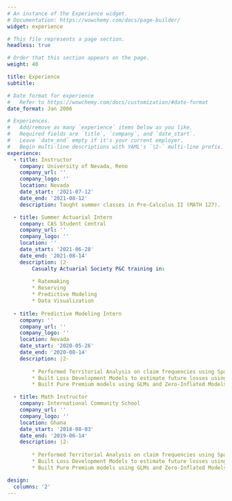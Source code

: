 ```yaml
---
# An instance of the Experience widget.
# Documentation: https://wowchemy.com/docs/page-builder/
widget: experience

# This file represents a page section.
headless: true

# Order that this section appears on the page.
weight: 40

title: Experience
subtitle:

# Date format for experience
#   Refer to https://wowchemy.com/docs/customization/#date-format
date_format: Jan 2006

# Experiences.
#   Add/remove as many `experience` items below as you like.
#   Required fields are `title`, `company`, and `date_start`.
#   Leave `date_end` empty if it's your current employer.
#   Begin multi-line descriptions with YAML's `|2-` multi-line prefix.
experience:
  - title: Instructor
    company: University of Nevada, Reno
    company_url: ''
    company_logo: ''
    location: Nevada
    date_start: '2021-07-12'
    date_end: '2021-08-12'
    description: Taught summer classes in Pre-Calculus II (MATH 127).

  - title: Summer Actuarial Intern
    company: CAS Student Central
    company_url: ''
    company_logo: ''
    location: ''
    date_start: '2021-06-28'
    date_end: '2021-08-14'
    description: |2-
        Casualty Actuarial Society P&C training in:
        
        * Ratemaking
        * Reserving
        * Predictive Modeling
        * Data Visualization
        
  - title: Predictive Modeling Intern
    company: ''
    company_url: ''
    company_logo: ''
    location: Nevada
    date_start: '2020-05-26'
    date_end: '2020-08-14'
    description: |2-
              
        * Performed Territorial Analysis on claim frequencies using Spatially Constrained ClusteringAlgorithms and Generalized Additive Models to re-cluster rating territories for refining pricingmodels.
        * Built Loss Development Models to estimate future losses using Elastic-Net Poisson GLM. 
        * Built Pure Premium models using GLMs and Zero-Inflated Models to predict future loss costs.

  - title: Math Instructor
    company: International Community School
    company_url: ''
    company_logo: ''
    location: Ghana
    date_start: '2018-08-03'
    date_end: '2019-06-14'
    description: |2-
              
        * Performed Territorial Analysis on claim frequencies using Spatially Constrained ClusteringAlgorithms and Generalized Additive Models to re-cluster rating territories for refining pricingmodels.
        * Built Loss Development Models to estimate future losses using Elastic-Net Poisson GLM. 
        * Built Pure Premium models using GLMs and Zero-Inflated Models to predict future loss costs.

design:
  columns: '2'
---
```

